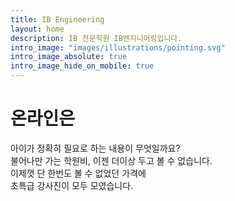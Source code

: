 ```yaml
---
title: IB Engineering
layout: home
description: IB 전문학원 IB엔지니어링입니다.
intro_image: "images/illustrations/pointing.svg"
intro_image_absolute: true
intro_image_hide_on_mobile: true
---
```


# 온라인은 

아이가 정확히 필요로 하는 내용이 무엇일까요? <br /> 불어나만 가는 학원비, 이젠 더이상 두고 볼 수 없습니다. <br /> 이제껏 단 한번도 볼 수 없었던 가격에 <br />  초특급 강사진이 모두 모였습니다. 
